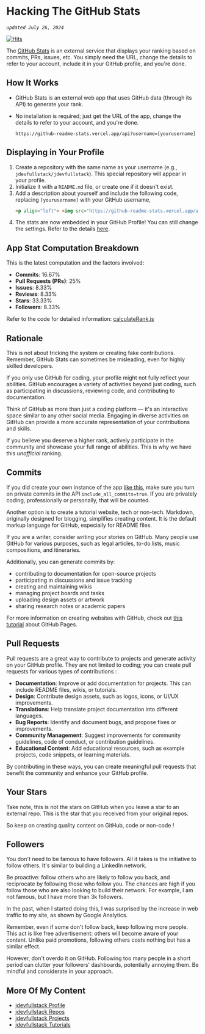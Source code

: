 # Hacking The GitHub Stats

*`updated July 26, 2024`*

[![Hits](https://hits.seeyoufarm.com/api/count/incr/badge.svg?url=https%3A%2F%2Fgithub.com%2Fxdvrx1%2Fhacking-the-github-stats&count_bg=%2379C83D&title_bg=%23555555&icon=&icon_color=%23E7E7E7&title=PAGE+VIEWS&edge_flat=false)](https://hits.seeyoufarm.com)

The [GitHub Stats](https://github.com/anuraghazra/github-readme-stats) is an 
external service that displays your ranking based on commits, PRs, issues, 
etc. You simply need the URL, change the details to refer to your account, 
include it in your GitHub profile, and you're done.

## How It Works
- GitHub Stats is an external web app that uses GitHub data (through its API) 
  to generate your rank.
- No installation is required; just get the URL of the app, change the details 
  to refer to your account, and you're done.
  
  ```
  https://github-readme-stats.vercel.app/api?username=[yourusername]
  ```

## Displaying in Your Profile
1. Create a repository with the same name as your username (e.g., `jdevfullstack/jdevfullstack`). 
   This special repository will appear in your profile.
2. Initialize it with a `README.md` file, or create one if it doesn't exist.
3. Add a description about yourself and include the following code, replacing `[yourusername]` with your GitHub username,
   ```html
   <p align="left"> <img src="https://github-readme-stats.vercel.app/api?username=[yourusername]&theme=tokyonight&show_icons=true&hide_border=true&count_private=true&include_all_commits=true" /> </p>
4. The stats are now embedded in your GitHub Profile! You can still change the 
   settings. Refer to the details [here](https://github.com/anuraghazra/github-readme-stats).

## App Stat Computation Breakdown
This is the latest computation and the factors involved:

- **Commits**: 16.67%
- **Pull Requests (PRs)**: 25%
- **Issues**: 8.33%
- **Reviews**: 8.33%
- **Stars**: 33.33%
- **Followers**: 8.33%

Refer to the code for detailed information: [calculateRank.js](https://github.com/anuraghazra/github-readme-stats/blob/master/src/calculateRank.js)

## Rationale
This is not about tricking the system or creating fake 
contributions. Remember, GitHub Stats can sometimes 
be misleading, even for highly skilled developers.

If you only use GitHub for coding, your profile might not 
fully reflect your abilities. GitHub encourages a variety 
of activities beyond just coding, such as participating in 
discussions, reviewing code, and contributing to 
documentation.

Think of GitHub as more than just a coding platform — 
it's an interactive space similar 
to any other social media. Engaging in 
diverse activities on GitHub can provide a more accurate 
representation of your contributions and skills.

If you believe you deserve a higher rank, actively 
participate in the community and showcase your full range 
of abilities. This is why we have this *unofficial* ranking.

## Commits
If you did create your own instance of the app
[like this](https://github.com/anuraghazra/github-readme-stats?tab=readme-ov-file#deploy-on-your-own),
make sure you turn on private commits 
in the API `include_all_commits=true`. 
If you are privately coding, professionally or personally,
that will be counted.

Another option is to create a tutorial website, tech or non-tech. 
Markdown, originally designed for 
blogging, simplifies creating content. It is the default 
markup language for GitHub, especially for README files.

If you are a writer, consider writing your stories on 
GitHub. Many people use GitHub for various purposes, such 
as legal articles, to-do lists, music compositions, and 
itineraries.

Additionally, you can generate commits by:

- contributing to documentation for open-source projects
- participating in discussions and issue tracking
- creating and maintaining wikis
- managing project boards and tasks
- uploading design assets or artwork
- sharing research notes or academic papers

For more information on creating websites with GitHub, 
check out 
[this tutorial](https://github.com/jdevfullstack/github-pages-tutorial) about GitHub Pages.

## Pull Requests
Pull requests are a great way to contribute to projects and 
generate activity on your GitHub profile. They are not 
limited to coding; you can create pull requests for various 
types of contributions : 

- **Documentation**: Improve or add documentation for 
  projects. This can include README files, wikis, or 
  tutorials.
- **Design**: Contribute design assets, such as logos, 
  icons, or UI/UX improvements.
- **Translations**: Help translate project documentation 
  into different languages.
- **Bug Reports**: Identify and document bugs, and propose 
  fixes or improvements.
- **Community Management**: Suggest improvements for 
  community guidelines, code of conduct, or contribution 
  guidelines.
- **Educational Content**: Add educational resources, such 
  as example projects, code snippets, or learning materials.

By contributing in these ways, you can create meaningful 
pull requests that benefit the community and enhance your 
GitHub profile.

## Your Stars 
Take note, this is not the stars on GitHub when you
leave a star to an external repo. This is the star
that you received from your original repos.

So keep on creating quality content on GitHub, 
code or non-code !

## Followers
You don't need to be famous to have followers. All it takes 
is the initiative to follow others. It's similar to building 
a LinkedIn network.

Be proactive: follow others who are likely to follow you 
back, and reciprocate by following those who follow you. The 
chances are high if you follow those who are also looking to 
build their network. For example, I am not famous, but I 
have more than 3k followers.

In the past, when I started doing this, 
I was surprised by the increase in web traffic to
my site, as shown by Google Analytics.

Remember, even if some don't follow back, keep following 
more people. This act is like free advertisement: others 
will become aware of your content. Unlike paid promotions, 
following others costs nothing but has a similar effect.

However, don't overdo it on GitHub. Following too many 
people in a short period can clutter your followers' 
dashboards, potentially annoying them. Be mindful and 
considerate in your approach.

## More Of My Content
- [jdevfullstack Profile](https://github.com/jdevfullstack)
- [jdevfullstack Repos](https://github.com/jdevfullstack?tab=repositories)
- [jdevfullstack Projects](https://github.com/jdevfullstack-projects)
- [jdevfullstack Tutorials](https://github.com/jdevfullstack-tutorials)
